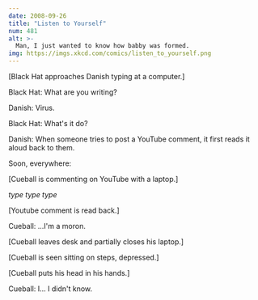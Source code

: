 ```yaml
---
date: 2008-09-26
title: "Listen to Yourself"
num: 481
alt: >-
  Man, I just wanted to know how babby was formed.
img: https://imgs.xkcd.com/comics/listen_to_yourself.png
---
```

[Black Hat approaches Danish typing at a computer.]

Black Hat: What are you writing?

Danish: Virus.

Black Hat: What's it do?

Danish: When someone tries to post a YouTube comment, it first reads it aloud back to them.

Soon, everywhere:

[Cueball is commenting on YouTube with a laptop.]

*type type type*

[Youtube comment is read back.]

Cueball: ...I'm a moron.

[Cueball leaves desk and partially closes his laptop.]

[Cueball is seen sitting on steps, depressed.]

[Cueball puts his head in his hands.]

Cueball: I... I didn't know.
